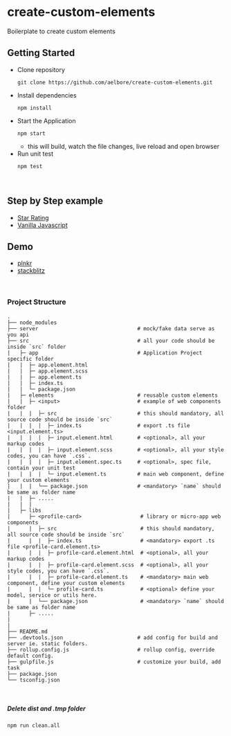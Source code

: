 # create-custom-elements
Boilerplate to create custom elements

## Getting Started 

* Clone repository
  ```
  git clone https://github.com/aelbore/create-custom-elements.git
  ```
* Install dependencies
  ```
  npm install
  ```
* Start the Application
  ```
  npm start
  ```
  - this will build, watch the file changes, live reload and open browser
* Run unit test
  ```
  npm test
  ```

<br />

## Step by Step example
* [ Star Rating ](https://github.com/aelbore/create-custom-elements/tree/star-rating)
* [ Vanilla Javascript ](https://github.com/aelbore/create-custom-elements/tree/vanilla-js)

## Demo
* [ plnkr ](https://next.plnkr.co/edit/CvFYOqAWzoTM6P4L)
* [ stackblitz ](https://stackblitz.com/edit/typescript-ycfbcu?file=star-rating.element.ts)

<br />

### Project Structure
```
.
├── node_modules 
├── server                                # mock/fake data serve as you api         
├── src                                   # all your code should be inside `src` folder
|   ├─ app                                # Application Project specific folder
|   |  ├─ app.element.html 
|   |  ├─ app.element.scss
|   |  ├─ app.element.ts 
|   |  ├─ index.ts  
|   |  └─ package.json    
|   ├─ elements                           # reusable custom elements 
|   |  ├─ <input>                         # example of web components folder
|   |  |  ├─ src                          # this should mandatory, all source code should be inside `src`
|   |  |  |  ├─ index.ts                  # export .ts file <input.element.ts>
|   |  |  |  ├─ input.element.html        # <optional>, all your markup codes
|   |  |  |  ├─ input.element.scss        # <optional>, all your style codes, you can have `.css`.
|   |  |  |  ├─ input.element.spec.ts     # <optional>, spec file, contain your unit test
|   |  |  |  └─ input.element.ts          # main web component, define your custom elements
|   |  |  └── package.json                # <mandatory> `name` should be same as folder name
|   |  ├─ .....	 	             
|   |  |  
|   ├─ libs
|      ├─ <profile-card>                   # library or micro-app web components
|      |  ├─ src                           # this should mandatory, all source code should be inside `src`
|      |  |  ├─ index.ts                   # <mandatory> export .ts file <profile-card.element.ts>
|      |  |  ├─ profile-card.element.html  # <optional>, all your markup codes
|      |  |  ├─ profile-card.element.scss  # <optional>, all your style codes, you can have `.css`.
|      |  |  ├─ profile-card.element.ts    # <mandatory> main web component, define your custom elements
|      |  |  └─ profile-card.ts            # <optional> define your model, service or utils here.
|      |  └── package.json                 # <mandatory> `name` should be same as folder name
|      ├─ .....	
|
|
├── README.md
├── .devtools.json                        # add config for build and server ie. static folders.  
├── rollup.config.js                      # rollup config, override default config.  
├── gulpfile.js                           # customize your build, add task      
├── package.json
└── tsconfig.json
```

<br />

##### Delete dist and .tmp folder
```
npm run clean.all
```

